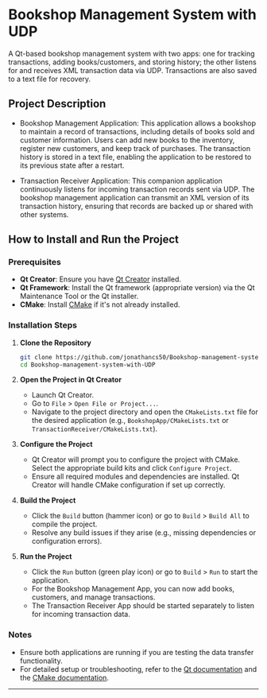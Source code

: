 # Bookshop Management System with UDP
A Qt-based bookshop management system with two apps: one for tracking transactions, adding books/customers, and storing history; the other listens for and receives XML transaction data via UDP. Transactions are also saved to a text file for recovery.

## Project Description
- Bookshop Management Application: This application allows a bookshop to maintain a record of transactions, including details of books sold and customer information. Users can add new books to the inventory, register new customers, and keep track of purchases. The transaction history is stored in a text file, enabling the application to be restored to its previous state after a restart.
  
- Transaction Receiver Application: This companion application continuously listens for incoming transaction records sent via UDP. The bookshop management application can transmit an XML version of its transaction history, ensuring that records are backed up or shared with other systems.




## How to Install and Run the Project

### Prerequisites
- **Qt Creator**: Ensure you have [Qt Creator](https://www.qt.io/download) installed.
- **Qt Framework**: Install the Qt framework (appropriate version) via the Qt Maintenance Tool or the Qt installer.
- **CMake**: Install [CMake](https://cmake.org/download) if it's not already installed.

### Installation Steps

1. **Clone the Repository**
   ```bash
   git clone https://github.com/jonathancs50/Bookshop-management-system-with-UDP.git
   cd Bookshop-management-system-with-UDP
   ```

2. **Open the Project in Qt Creator**
   - Launch Qt Creator.
   - Go to `File` > `Open File or Project...`.
   - Navigate to the project directory and open the `CMakeLists.txt` file for the desired application (e.g., `BookshopApp/CMakeLists.txt` or `TransactionReceiver/CMakeLists.txt`).

3. **Configure the Project**
   - Qt Creator will prompt you to configure the project with CMake. Select the appropriate build kits and click `Configure Project`.
   - Ensure all required modules and dependencies are installed. Qt Creator will handle CMake configuration if set up correctly.

4. **Build the Project**
   - Click the `Build` button (hammer icon) or go to `Build` > `Build All` to compile the project.
   - Resolve any build issues if they arise (e.g., missing dependencies or configuration errors).

5. **Run the Project**
   - Click the `Run` button (green play icon) or go to `Build` > `Run` to start the application.
   - For the Bookshop Management App, you can now add books, customers, and manage transactions.
   - The Transaction Receiver App should be started separately to listen for incoming transaction data.

### Notes
- Ensure both applications are running if you are testing the data transfer functionality.
- For detailed setup or troubleshooting, refer to the [Qt documentation](https://doc.qt.io/qt-5/gettingstarted.html) and the [CMake documentation](https://cmake.org/documentation/).

---
